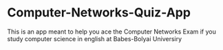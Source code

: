 # Computer-Networks-Quiz-App
This is an app meant to help you ace the Computer Networks Exam if you study computer science in english at Babes-Bolyai Universiry
